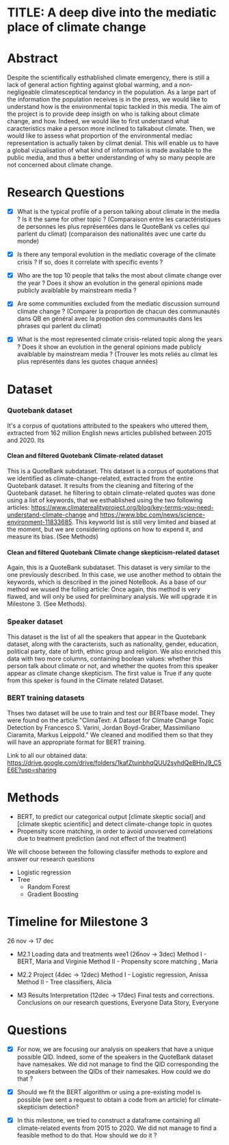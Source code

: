 # TITLE: A deep dive into the mediatic place of climate change

# Abstract 

Despite the scientifically esthablished climate emergency, there is still a lack of general action fighting against global warming, and a non-negligeable climatesceptical tendancy in the population. As a large part of the information the population receives is in the press, we would like to understand how is the environmental topic tackled in this media. The aim of the project is to provide deep insigth on who is talking about climate change, and how. Indeed, we would like to first understand what caracteristics make a person more inclined to talkabout climate. Then, we would like to assess what proportion of the environmental mediac representation is actually taken by climat denial. This will enable us to have a global vizualisation of what kind of information is made available to the public media, and thus a better understanding of why so many people are not concerned about climate change.  


# Research Questions

 - [x] What is the typical profile of a person talking about climate in the media ? Is it the same for other topic ? (Comparaison entre les caractéristiques de personnes les plus représentées dans le QuoteBank vs celles qui parlent du climat) (comparaison des nationalités avec une carte du monde) 
 
 - [x] Is there any temporal evolution in the mediatic coverage of the climate crisis ? If so, does it correlate with specific events ? 
 
 - [x] Who are the top 10 people that talks the most about climate change over the year ? Does it show an evolution in the general opinions made publicly avaiblable by mainstream media ? 
 
 - [x] Are some communities excluded from the mediatic discussion surround climate change ? (Comparer la proportion de chacun des communautés dans QB en général avec la propotion des communautés dans les phrases qui parlent du climat)
 
 - [x] What is the most represented climate crisis-related topic along the years ? Does it show an evolution in the general opinions made publicly avaiblable by mainstream media ? (Trouver les mots reliés au climat les plus représentés dans les quotes chaque années)

 
# Dataset 

### Quotebank dataset 
It's a corpus of  quotations attributed to the speakers who uttered them, extracted from 162 million English news articles published between 2015 and 2020. Its

#### Clean and filtered Quotebank Climate-related dataset
This is a QuoteBank subdataset.
This dataset is a corpus of quotations that we identified as climate-change-related, extracted from the entire Quotebank dataset. It results from the cleaning and filtering of the Quotebank dataset. he filtering to obtain climate-related quotes was done using a list of keywords, that we esthablished using the two following articles: https://www.climaterealityproject.org/blog/key-terms-you-need-understand-climate-change and https://www.bbc.com/news/science-environment-11833685. This keyworld list is still very limited and biased at the moment, but we are considering options on how to expend it, and measure its bias. (See Methods)

#### Clean and filtered Quotebank Climate change skepticism-related dataset
Again, this is a QuoteBank subdataset. 
This dataset is very similar to the one previously described. In this case, we use another method to obtain the keywords, which is described in the joined NoteBook. As a base of our method we wused the folling article:  Once again, this method is very flawed, and will only be used for preliminary analysis. We will upgrade it in Milestone 3. (See Methods). 

### Speaker dataset
This dataset is the list of all the speakers that appear in the Quotebank dataset, along with the caracterists, such as nationality, gender, education, political party, date of birth, ethinc group and religion. We also enriched this data with two more columns, containing boolean values: whether this person talk about climate or not, and whether the quotes from this speaker appear as climate change skepticism. The first value is True if any quote from this speker is found in the Climate related Dataset.

### BERT training datasets
Thses two dataset will be use to train and test our BERTbase model. They were found on the article "ClimaText: A Dataset for Climate Change Topic Detection by Francesco S. Varini, Jordan Boyd-Graber, Massimiliano Ciaramita, Markus Leippold." We cleaned and modified them so that they will have an appropriate format for BERT training. 

Link to all our obtained data: https://drive.google.com/drive/folders/1kafZtuinbhqQUU2syhdQeBHnJ9_C5E6E?usp=sharing

# Methods

- BERT, to predict our categorical output [climate skeptic social] and [climate skeptic scientific] and detect climate-change topic in quotes
- Propensity score matching, in order to avoid unovserved correlations due to treatment prediction (and not effect of the treatment)

We will choose between the following classifer methods to explore and answer our research questions

- Logistic regression
- Tree 
    - Random Forest 
    - Gradient Boosting

# Timeline for Milestone 3
26 nov -> 17 dec

- M2.1 Loading data and treatments wee1 (26nov -> 3dec)
Method I - BERT, Maria and Virginie 
Method II - Propensity score matching , Maria 

- M2.2 Project (4dec -> 12dec)
Method I - Logistic regression, Anissa 
Method II - Tree classifiers, Alicia 

- M3 Results Interpretation (12dec -> 17dec)
Final tests and corrections. Conclusions on our research questions, Everyone
Data Story, Everyone

# Questions
- [x] For now, we are focusing our analysis on speakers that have a unique possible QID. Indeed, some of the speakers in the QuoteBank dataset have namesakes. We did not manage to find the QID corresponding the to speakers between the QIDs of their namesakes. How could we do that ? 

- [x] Should we fit the BERT algorithm or using a pre-existing model is possible (we sent a request to obtain a code from an article) for climate-skepticism detection?

- [x] In this milestone, we tried to construct a dataframe containing all climate-related events from 2015 to 2020. We did not manage to find a feasible method to do that. How should we do it ? 



